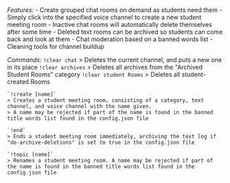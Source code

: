 *Features:*
    - Create grouped chat rooms on demand as students need them
    - Simply click into the specified voice channel to create a new student meeting room
    - Inactive chat rooms will automatically delete themselves after some time
    - Deleted text rooms can be archived so students can come back and look at them
    - Chat moderation based on a banned words list
    - Cleaning tools for channel buildup

*Commands:*
    `!clear chat`
    > Deletes the current channel, and puts a new one in its place
    `!clear archives`
    > Deletes all archives from the "Archived Student Rooms" category
    `!clear student Rooms`
    > Deletes all student-created Rooms

    `!create [name]`
    > Creates a student meeting room, consisting of a category, text channel, and voice channel with the name given.
    > A name may be rejected if part of the name is found in the banned title words list found in the config.json file

    `!end`
    > Ends a student meeting room immediately, archiving the text log if "do-archive-deletions" is set to true in the config.json file

    `!topic [name]`
    > Renames a student meeting room. A name may be rejected if part of the name is found in the banned title words list found in the config.json file

